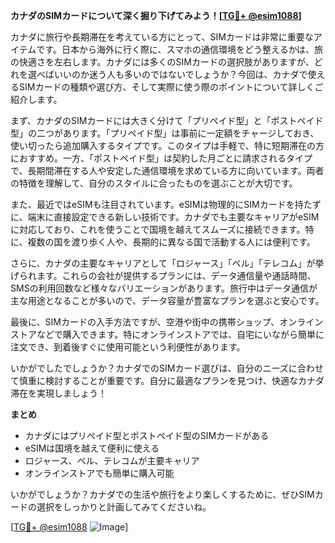 **カナダのSIMカードについて深く掘り下げてみよう！[[TG💪+ @esim1088](https://t.me/s/esim1088)]**

カナダに旅行や長期滞在を考えている方にとって、SIMカードは非常に重要なアイテムです。日本から海外に行く際に、スマホの通信環境をどう整えるかは、旅の快適さを左右します。カナダには多くのSIMカードの選択肢がありますが、どれを選べばいいのか迷う人も多いのではないでしょうか？今回は、カナダで使えるSIMカードの種類や選び方、そして実際に使う際のポイントについて詳しくご紹介します。

まず、カナダのSIMカードには大きく分けて「プリペイド型」と「ポストペイド型」の二つがあります。「プリペイド型」は事前に一定額をチャージしておき、使い切ったら追加購入するタイプです。このタイプは手軽で、特に短期滞在の方におすすめ。一方、「ポストペイド型」は契約した月ごとに請求されるタイプで、長期間滞在する人や安定した通信環境を求めている方に向いています。両者の特徴を理解して、自分のスタイルに合ったものを選ぶことが大切です。

また、最近ではeSIMも注目されています。eSIMは物理的にSIMカードを持たずに、端末に直接設定できる新しい技術です。カナダでも主要なキャリアがeSIMに対応しており、これを使うことで国境を越えてスムーズに接続できます。特に、複数の国を渡り歩く人や、長期的に異なる国で活動する人には便利です。

さらに、カナダの主要なキャリアとして「ロジャース」「ベル」「テレコム」が挙げられます。これらの会社が提供するプランには、データ通信量や通話時間、SMSの利用回数など様々なバリエーションがあります。旅行中はデータ通信が主な用途となることが多いので、データ容量が豊富なプランを選ぶと安心です。

最後に、SIMカードの入手方法ですが、空港や街中の携帯ショップ、オンラインストアなどで購入できます。特にオンラインストアでは、自宅にいながら簡単に注文でき、到着後すぐに使用可能という利便性があります。

いかがでしたでしょうか？カナダでのSIMカード選びは、自分のニーズに合わせて慎重に検討することが重要です。自分に最適なプランを見つけ、快適なカナダ滞在を実現しましょう！

**まとめ**
- カナダにはプリペイド型とポストペイド型のSIMカードがある
- eSIMは国境を越えて便利に使える
- ロジャース、ベル、テレコムが主要キャリア
- オンラインストアでも簡単に購入可能

いかがでしょうか？カナダでの生活や旅行をより楽しくするために、ぜひSIMカードの選択をしっかりと計画してみてくださいね。

[[TG💪+ @esim1088](https://t.me/s/esim1088) ![Image](https://i.postimg.cc/Y0z9fWf4/image.png)]